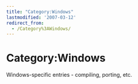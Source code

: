 ```yaml
---
title: "Category:Windows"
lastmodified: '2007-03-12'
redirect_from:
  - /Category%3AWindows/
---
```


Category:Windows
================

Windows-specific entries - compiling, porting, etc.
